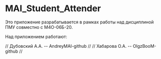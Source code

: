 # MAI_Student_Attender
Это приложение разрабатывается в рамках работы над дисциплиной ПМУ совместно с М4О-06Б-20.

Над приложением работают:

// Дубовский А.А. -- AndreyMAI-github //
// Хабарова О.А. -- OlgzBooM-github //
